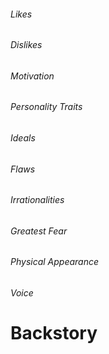 ###### Likes


###### Dislikes


###### Motivation


###### Personality Traits


###### Ideals


###### Flaws


###### Irrationalities


###### Greatest Fear


###### Physical Appearance


###### Voice


# Backstory
